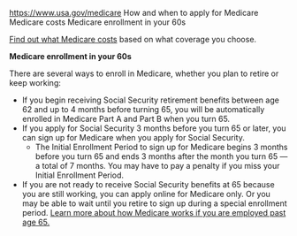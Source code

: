 

https://www.usa.gov/medicare
How and when to apply for Medicare
Medicare costs
Medicare enrollment in your 60s

[Find out what Medicare costs](https://www.medicare.gov/basics/costs/medicare-costs) based on what coverage you choose.

**Medicare enrollment in your 60s**

There are several ways to enroll in Medicare, whether you plan to retire or keep working:

* If you begin receiving Social Security retirement benefits between age 62 and up to 4 months before turning 65, you will be automatically enrolled in Medicare Part A and Part B when you turn 65.
* If you apply for Social Security 3 months before you turn 65 or later, you can sign up for Medicare when you apply for Social Security.
  + The Initial Enrollment Period to sign up for Medicare begins 3 months before you turn 65 and ends 3 months after the month you turn 65 — a total of 7 months. You may have to pay a penalty if you miss your Initial Enrollment Period.
* If you are not ready to receive Social Security benefits at 65 because you are still working, you can apply online for Medicare only. Or you may be able to wait until you retire to sign up during a special enrollment period.
  [Learn more about how Medicare works if you are employed past age 65.](https://www.medicare.gov/basics/get-started-with-medicare/medicare-basics/working-past-65)
